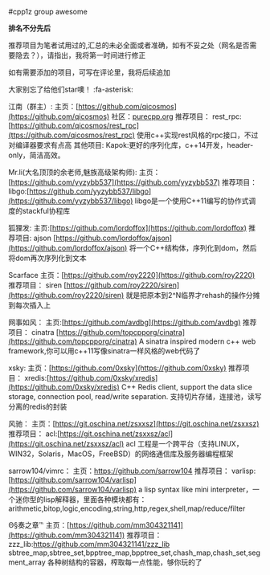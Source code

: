 #cpp1z group awesome

 **排名不分先后** 

推荐项目为笔者试用过的,汇总的未必全面或者准确，如有不妥之处（网名是否需要隐去？），请指出，我将第一时间进行修正

如有需要添加的项目，可写在评论里，我将后续追加

大家别忘了给他们star噢！ :fa-asterisk: 


江南（群主）:
主页：[https://github.com/qicosmos](https://github.com/qicosmos)
社区：[purecpp.org](http://purecpp.org)
推荐项目：
rest_rpc:[https://github.com/qicosmos/rest_rpc](ttps://github.com/qicosmos/rest_rpc) 使用c++实现rest风格的rpc接口，不过对编译器要求有点高
其他项目:
Kapok:更好的序列化库，c++14开发，header-only，简洁高效。


Mr.li(大名顶顶的余老师,魅族高级架构师):
主页：[https://github.com/yyzybb537](https://github.com/yyzybb537)
推荐项目：
libgo:[https://github.com/yyzybb537/libgo](https://github.com/yyzybb537/libgo) libgo是一个使用C++11编写的协作式调度的stackful协程库

狐狸发:
主页:[https://github.com/lordoffox](https://github.com/lordoffox)
推荐项目:
ajson [https://github.com/lordoffox/ajson](https://github.com/lordoffox/ajson) 将一个C++结构体，序列化到dom，然后将dom再次序列化到文本


Scarface
主页：[https://github.com/roy2220](https://github.com/roy2220)
推荐项目：
siren [https://github.com/roy2220/siren](https://github.com/roy2220/siren) 就是把原本到2^N临界才rehash的操作分摊到每次插入上


网事如风：
主页:[https://github.com/avdbg](https://github.com/avdbg)
推荐项目：
cinatra [https://github.com/topcpporg/cinatra](https://github.com/topcpporg/cinatra) A sinatra inspired modern c++ web framework,你可以用c++11写像sinatra一样风格的web代码了


xsky:
主页：[https://github.com/0xsky](https://github.com/0xsky)
推荐项目：
xredis:[https://github.com/0xsky/xredis](https://github.com/0xsky/xredis) C++ Redis client, support the data slice storage, connection pool, read/write separation. 支持切片存储，连接池，读写分离的redis的封装



风驰：
主页：[https://git.oschina.net/zsxxsz](https://git.oschina.net/zsxxsz)
推荐项目：
acl:[https://git.oschina.net/zsxxsz/acl](https://git.oschina.net/zsxxsz/acl) acl 工程是一个跨平台（支持LINUX，WIN32，Solaris，MacOS，FreeBSD）的网络通信库及服务器编程框架


sarrow104/vimrc：
主页：https://github.com/sarrow104
推荐项目：
varlisp:[https://github.com/sarrow104/varlisp](https://github.com/sarrow104/varlisp) a lisp syntax like mini interpreter，一个迷你型的lisp解释器，里面各种模块都有：arithmetic,bitop,logic,encoding,string,http,regex,shell,map/reduce/filter


Θ§奏之章℡
主页：[https://github.com/mm304321141](https://github.com/mm304321141)
推荐项目：
zzz_lib:https://github.com/mm304321141/zzz_lib sbtree_map,sbtree_set,bpptree_map,bpptree_set,chash_map,chash_set,segment_array 各种树结构的容器，榨取每一点性能，够你玩的了



